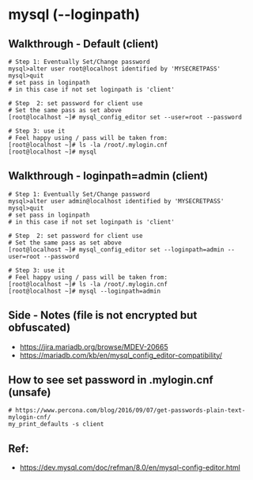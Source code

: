 # mysql (--loginpath)

## Walkthrough - Default (client)  

```
# Step 1: Eventually Set/Change password 
mysql>alter user root@localhost identified by 'MYSECRETPASS'
mysql>quit
# set pass in loginpath 
# in this case if not set loginpath is 'client' 

# Step  2: set password for client use
# Set the same pass as set above 
[root@localhost ~]# mysql_config_editor set --user=root --password

# Step 3: use it 
# Feel happy using / pass will be taken from:
[root@localhost ~]# ls -la /root/.mylogin.cnf 
[root@localhost ~]# mysql 

```


## Walkthrough - loginpath=admin (client)  

```
# Step 1: Eventually Set/Change password 
mysql>alter user admin@localhost identified by 'MYSECRETPASS'
mysql>quit
# set pass in loginpath 
# in this case if not set loginpath is 'client' 

# Step  2: set password for client use
# Set the same pass as set above 
[root@localhost ~]# mysql_config_editor set --loginpath=admin --user=root --password

# Step 3: use it 
# Feel happy using / pass will be taken from:
[root@localhost ~]# ls -la /root/.mylogin.cnf 
[root@localhost ~]# mysql --loginpath=admin
```

## Side - Notes (file is not encrypted but obfuscated) 

  * https://jira.mariadb.org/browse/MDEV-20665
  * https://mariadb.com/kb/en/mysql_config_editor-compatibility/

## How to see set password in .mylogin.cnf (unsafe) 

```
# https://www.percona.com/blog/2016/09/07/get-passwords-plain-text-mylogin-cnf/
my_print_defaults -s client
```

## Ref:

  * https://dev.mysql.com/doc/refman/8.0/en/mysql-config-editor.html

